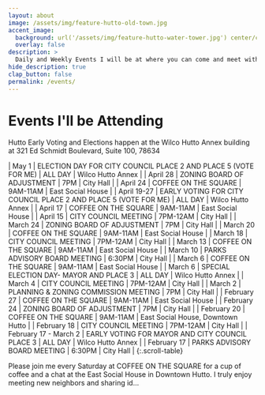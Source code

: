 ```yaml
---
layout: about
image: /assets/img/feature-hutto-old-town.jpg
accent_image: 
  background: url('/assets/img/feature-hutto-water-tower.jpg') center/cover
  overlay: false
description: >
  Daily and Weekly Events I will be at where you can come and meet with me.
hide_description: true
clap_button: false
permalink: /events/
---
```


# Events I'll be Attending

Hutto Early Voting and Elections happen at the Wilco Hutto Annex building at 321 Ed Schmidt Boulevard, Suite 100, 78634

| May 1 | ELECTION DAY FOR CITY COUNCIL PLACE 2 AND PLACE 5 (VOTE FOR ME) | ALL DAY | Wilco Hutto Annex |
| April 28 | ZONING BOARD OF ADJUSTMENT | 7PM | City Hall |
| April 24 | COFFEE ON THE SQUARE | 9AM-11AM | East Social House |
| April 19-27 | EARLY VOTING FOR CITY COUNCIL PLACE 2 AND PLACE 5 (VOTE FOR ME) | ALL DAY | Wilco Hutto Annex |
| April 17 | COFFEE ON THE SQUARE | 9AM-11AM | East Social House |
| April 15 | CITY COUNCIL MEETING | 7PM-12AM | City Hall |
| March 24 | ZONING BOARD OF ADJUSTMENT | 7PM | City Hall |
| March 20 | COFFEE ON THE SQUARE | 9AM-11AM | East Social House |
| March 18 | CITY COUNCIL MEETING | 7PM-12AM | City Hall |
| March 13 | COFFEE ON THE SQUARE | 9AM-11AM | East Social House |
| March 10 | PARKS ADVISORY BOARD MEETING | 6:30PM | City Hall |
| March 6 | COFFEE ON THE SQUARE | 9AM-11AM | East Social House |
| March 6 | SPECIAL ELECTION DAY- MAYOR AND PLACE 3 | ALL DAY | Wilco Hutto Annex |
| March 4 | CITY COUNCIL MEETING | 7PM-12AM | City Hall |
| March 2 | PLANNING & ZONING COMMISSION MEETING | 7PM | City Hall |
| February 27 | COFFEE ON THE SQUARE | 9AM-11AM | East Social House |
| February 24 | ZONING BOARD OF ADJUSTMENT | 7PM | City Hall |
| February 20 | COFFEE ON THE SQUARE | 9AM-11AM | East Social House, Downtown Hutto |
| February 18 | CITY COUNCIL MEETING | 7PM-12AM | City Hall |
| February 17 - March 2 | EARLY VOTING FOR MAYOR AND CITY COUNCIL PLACE 3 | ALL DAY | Wilco Hutto Annex |
| February 17 | PARKS ADVISORY BOARD MEETING | 6:30PM | City Hall |
{:.scroll-table}


Please join me every Saturday at COFFEE ON THE SQUARE for a cup of coffee and a chat at the East Social House in Downtown Hutto. I truly enjoy meeting new neighbors and sharing id...